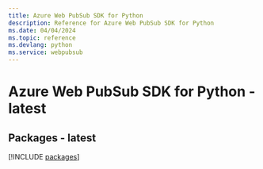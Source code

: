 ```yaml
---
title: Azure Web PubSub SDK for Python
description: Reference for Azure Web PubSub SDK for Python
ms.date: 04/04/2024
ms.topic: reference
ms.devlang: python
ms.service: webpubsub
---
```

# Azure Web PubSub SDK for Python - latest
## Packages - latest
[!INCLUDE [packages](web-pubsub-index.md)]